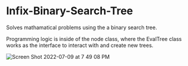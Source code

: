 # Infix-Binary-Search-Tree
Solves mathamatical problems using the a binary search tree.

Programming logic is inside of the node class, where the EvalTree class works as the interface to interact with and create new trees.

![Screen Shot 2022-07-09 at 7 49 08 PM](https://user-images.githubusercontent.com/81592033/178129237-2b6f8783-b690-441f-81ab-0ca1b360f519.png)


